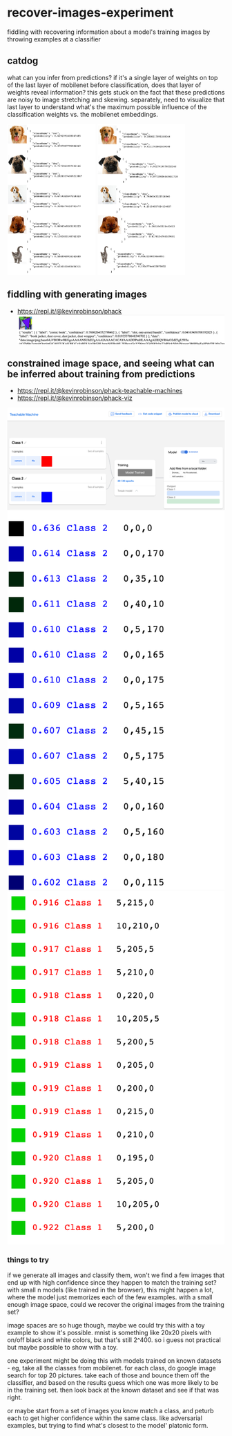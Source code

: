 # recover-images-experiment
fiddling with recovering information about a model's training images by throwing examples at a classifier

## catdog
what can you infer from predictions?  if it's a single layer of weights on top of the last layer of mobilenet before classification, does that layer of weights reveal information?  this gets stuck on the fact that these predictions are noisy to image stretching and skewing.  separately, need to visualize that last layer to understand what's the maximum possible influence of the classification weights vs. the mobilenet embeddings.

<img src="doc/catdog-a.png" height="350">
<img src="doc/catdog-b.png" height="350">

## fiddling with generating images
- https://repl.it/@kevinrobinson/phack
![demo.png](demo.png)

## constrained image space, and seeing what can be inferred about training from predictions
- https://repl.it/@kevinrobinson/phack-teachable-machines
- https://repl.it/@kevinrobinson/phack-viz

![tm-train.png](tm-train.png)
![highest.png](highest.png)
![lowest.png](lowest.png)

### things to try
if we generate all images and classify them, won't we find a few images that end up with high confidence since they happen to match the training set?  with small n models (like trained in the browser), this might happen a lot, where the model just memorizes each of the few examples.  with a small enough image space, could we recover the original images from the training set?

image spaces are so huge though, maybe we could try this with a toy example to show it's possible.  mnist is something like 20x20 pixels with on/off black and white colors, but that's still 2^400.  so i guess not practical but maybe possible to show with a toy.

one experiment might be doing this with models trained on known datasets - eg, take all the classes from mobilenet.  for each class, do google image search for top 20 pictures.  take each of those and bounce them off the classifier, and based on the results guess which one was more likely to be in the training set.  then look back at the known dataset and see if that was right.

or maybe start from a set of images you know match a class, and peturb each to get higher confidence within the same class.  like adversarial examples, but trying to find what's closest to the model' platonic form.
